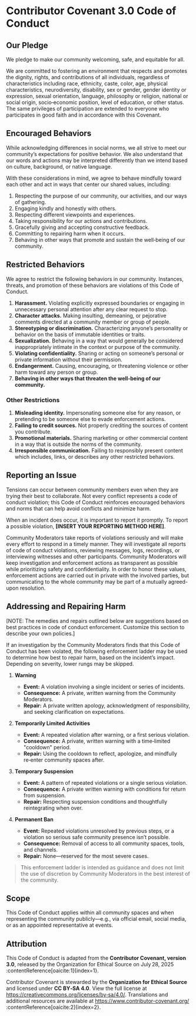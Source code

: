 # Contributor Covenant 3.0 Code of Conduct

## Our Pledge

We pledge to make our community welcoming, safe, and equitable for all.

We are committed to fostering an environment that respects and promotes the dignity, rights, and contributions of all individuals, regardless of characteristics including race, ethnicity, caste, color, age, physical characteristics, neurodiversity, disability, sex or gender, gender identity or expression, sexual orientation, language, philosophy or religion, national or social origin, socio‑economic position, level of education, or other status. The same privileges of participation are extended to everyone who participates in good faith and in accordance with this Covenant.

## Encouraged Behaviors

While acknowledging differences in social norms, we all strive to meet our community’s expectations for positive behavior. We also understand that our words and actions may be interpreted differently than we intend based on culture, background, or native language.

With these considerations in mind, we agree to behave mindfully toward each other and act in ways that center our shared values, including:

1. Respecting the purpose of our community, our activities, and our ways of gathering.
2. Engaging kindly and honestly with others.
3. Respecting different viewpoints and experiences.
4. Taking responsibility for our actions and contributions.
5. Gracefully giving and accepting constructive feedback.
6. Committing to repairing harm when it occurs.
7. Behaving in other ways that promote and sustain the well‑being of our community.

## Restricted Behaviors

We agree to restrict the following behaviors in our community. Instances, threats, and promotion of these behaviors are violations of this Code of Conduct.

1. **Harassment.** Violating explicitly expressed boundaries or engaging in unnecessary personal attention after any clear request to stop.
2. **Character attacks.** Making insulting, demeaning, or pejorative comments directed at a community member or group of people.
3. **Stereotyping or discrimination.** Characterizing anyone’s personality or behavior on the basis of immutable identities or traits.
4. **Sexualization.** Behaving in a way that would generally be considered inappropriately intimate in the context or purpose of the community.
5. **Violating confidentiality.** Sharing or acting on someone’s personal or private information without their permission.
6. **Endangerment.** Causing, encouraging, or threatening violence or other harm toward any person or group.
7. **Behaving in other ways that threaten the well‑being of our community.**

### Other Restrictions

1. **Misleading identity.** Impersonating someone else for any reason, or pretending to be someone else to evade enforcement actions.
2. **Failing to credit sources.** Not properly crediting the sources of content you contribute.
3. **Promotional materials.** Sharing marketing or other commercial content in a way that is outside the norms of the community.
4. **Irresponsible communication.** Failing to responsibly present content which includes, links, or describes any other restricted behaviors.

## Reporting an Issue

Tensions can occur between community members even when they are trying their best to collaborate. Not every conflict represents a code of conduct violation; this Code of Conduct reinforces encouraged behaviors and norms that can help avoid conflicts and minimize harm.

When an incident does occur, it is important to report it promptly. To report a possible violation, **[INSERT YOUR REPORTING METHOD HERE]**.

Community Moderators take reports of violations seriously and will make every effort to respond in a timely manner. They will investigate all reports of code of conduct violations, reviewing messages, logs, recordings, or interviewing witnesses and other participants. Community Moderators will keep investigation and enforcement actions as transparent as possible while prioritizing safety and confidentiality. In order to honor these values, enforcement actions are carried out in private with the involved parties, but communicating to the whole community may be part of a mutually agreed-upon resolution.

## Addressing and Repairing Harm

[NOTE: The remedies and repairs outlined below are suggestions based on best practices in code of conduct enforcement. Customize this section to describe your own policies.]

If an investigation by the Community Moderators finds that this Code of Conduct has been violated, the following enforcement ladder may be used to determine how best to repair harm, based on the incident’s impact. Depending on severity, lower rungs may be skipped.

1. **Warning**
   - **Event:** A violation involving a single incident or series of incidents.
   - **Consequence:** A private, written warning from the Community Moderators.
   - **Repair:** A private written apology, acknowledgment of responsibility, and seeking clarification on expectations.

2. **Temporarily Limited Activities**
   - **Event:** A repeated violation after warning, or a first serious violation.
   - **Consequence:** A private, written warning with a time‑limited "cooldown" period.
   - **Repair:** Using the cooldown to reflect, apologize, and mindfully re‑enter community spaces after.

3. **Temporary Suspension**
   - **Event:** A pattern of repeated violations or a single serious violation.
   - **Consequence:** A private written warning with conditions for return from suspension.
   - **Repair:** Respecting suspension conditions and thoughtfully reintegrating when over.

4. **Permanent Ban**
   - **Event:** Repeated violations unresolved by previous steps, or a violation so serious safe community presence isn’t possible.
   - **Consequence:** Removal of access to all community spaces, tools, and channels.
   - **Repair:** None—reserved for the most severe cases.

> This enforcement ladder is intended as guidance and does not limit the use of discretion by Community Moderators in the best interest of the community.

## Scope

This Code of Conduct applies within all community spaces and when representing the community publicly—e.g., via official email, social media, or as an appointed representative at events.

## Attribution

This Code of Conduct is adapted from the **Contributor Covenant, version 3.0**, released by the Organization for Ethical Source on July 28, 2025 :contentReference[oaicite:1]{index=1}.

Contributor Covenant is stewarded by the **Organization for Ethical Source** and licensed under **CC BY‑SA 4.0**. View the full license at https://creativecommons.org/licenses/by‑sa/4.0/. Translations and additional resources are available at https://www.contributor-covenant.org/ :contentReference[oaicite:2]{index=2}.
